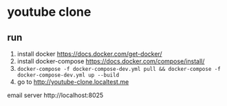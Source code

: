# youtube clone

## run
1. install docker https://docs.docker.com/get-docker/
2. install docker-compose https://docs.docker.com/compose/install/
3. `docker-compose -f docker-compose-dev.yml pull && docker-compose -f docker-compose-dev.yml up --build`
4. go to http://youtube-clone.localtest.me

email server http://localhost:8025
